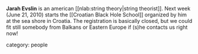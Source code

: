 __Jarah Evslin__ is an american [[nlab:string theory|string theorist]]. Next week (June 21, 2010) starts the [[Croatian Black Hole School]] organized by him at the sea shore in  Croatia. The registration is basically closed, but we could fit still somebody from Balkans or Eastern Europe if (s)he contacts us right now!


category: people

